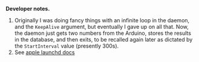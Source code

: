 **Developer notes.**

1. Originally I was doing fancy things with an infinite loop in the daemon, and the `KeepAlive` argument, but eventually I gave up on all that. Now, the daemon just gets two numbers from the Arduino, stores the results in the database, and then exits, to be recalled again later as dictated by the `StartInterval` value (presently 300s).
2. See [apple launchd docs](https://developer.apple.com/library/mac/documentation/MacOSX/Conceptual/BPSystemStartup/Chapters/CreatingLaunchdJobs.html)
